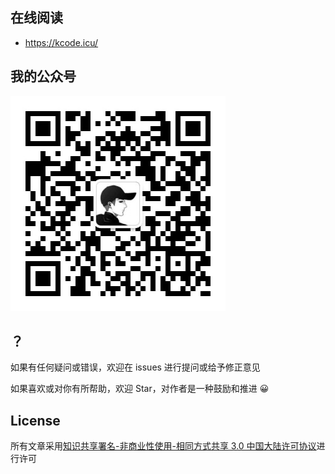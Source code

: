 ## 在线阅读

- <https://kcode.icu/>

## 我的公众号

![](https://github.com/sh1luo/sh1luo.github.io/blob/master/qrcode_for_gh.jpg?raw=true)

## ？

如果有任何疑问或错误，欢迎在 issues 进行提问或给予修正意见

如果喜欢或对你有所帮助，欢迎 Star，对作者是一种鼓励和推进 😀

## License

所有文章采用[知识共享署名-非商业性使用-相同方式共享 3.0 中国大陆许可协议](https://creativecommons.org/licenses/by-nc-sa/3.0/cn/)进行许可
